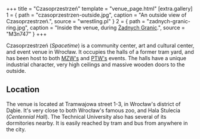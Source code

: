 +++
title = "Czasoprzestrzeń"
template = "venue_page.html"
[extra.gallery]
1 = { path = "czasoprzestrzen-outside.jpg", caption = "An outside view of Czasoprzestrzeń.", source = "wrestling.pl" }
2 = { path = "zadnych-granic-ring.jpg", caption = "Inside the venue, during [Żadnych Granic](@/e/ppw/2023-09-23-ppw_mzw-zadnych-granic.md).", source = "M3n747" }
+++

Czasoprzestrzeń (_Spacetime_) is a community center, art and cultural center, and event venue in Wrocław. It occupies the halls of a former tram yard, and has been host to both [MZW's](@/o/mzw.md) and [PTW's](@/o/ptw.md) events. The halls have a unique industrial character, very high ceilings and massive wooden doors to the outside.

## Location

The venue is located at Tramwajowa street 1-3, in Wrocław's district of Dąbie. It's very close to both Wrocław's famous zoo, and Hala Stulecia (_Centennial Hall_). The Technical University also has several of its dormitories nearby. It is easily reached by tram and bus from anywhere in the city.
